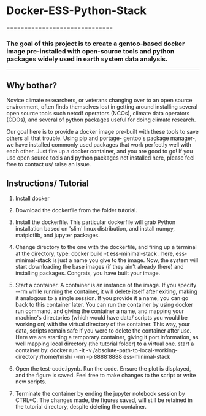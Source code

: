 # Docker-ESS-Python-Stack
==============================

### The goal of this project is to create a gentoo-based docker image pre-installed with open-source tools and python packages widely used in earth system data analysis.
--------
## Why bother?
Novice climate researchers, or veterans changing over to an open source environment, often finds themselves lost in getting around installing several open source tools such netcdf operators (NCOs), climate data operators (CDOs), and several of python packages useful for doing climate research.

Our goal here is to provide a docker image pre-built with these tools to save others all that trouble. Using pip and portage- gentoo's package manager-, we have installed commonly used packages that work perfectly well with each other. Just fire up a docker container, and you are good to go! If you use open source tools and python packages not installed here, please feel free to contact us/ raise an issue.


## Instructions/ Tutorial
1. Install docker
2. Download the dockerfile from the folder tutorial.
3. Install the dockerfile. This particular dockerfile will grab Python installation based on 'slim' linux distribution, and install numpy, matplotlib, and jupyter packages.
  1. Change directory to the one with the dockerfile, and firing up a terminal at the directory, type:
  docker build -t ess-minimal-stack .
  here, ess-minimal-stack is just a name you give to the image. Now, the system will start downloading the base images (if they ain't already there) and installing packages. Congrats, you have built your image.
4. Start a container. A container is an instance of the image. If you specify --rm while running the container, it will delete itself after exiting, making it analogous to a single session. If you provide it a name, you can go back to this container later. You can run the container by using docker run command, and giving the container a name, and mapping your machine's directories (which would have data/ scripts you would be working on) with the virtual directory of the container. This way, your data, scripts remain safe if you were to delete the container after use. Here we are starting a temporary container, giving it port information, as well mapping local directory (the tutorial folder) to a virtual one.
start a container by:
docker run -it -v /absolute-path-to-local-working-directory:/home/hrishi --rm -p 8888:8888 ess-minimal-stack

5. Open the test-code.ipynb. Run the code. Ensure the plot is displayed, and the figure is saved. Feel free to make changes to the script or write new scripts.
6. Terminate the container by ending the jupyter notebook session by CTRL+C. The changes made, the figures saved, will still be retained in the tutorial directory, despite deleting the container.
